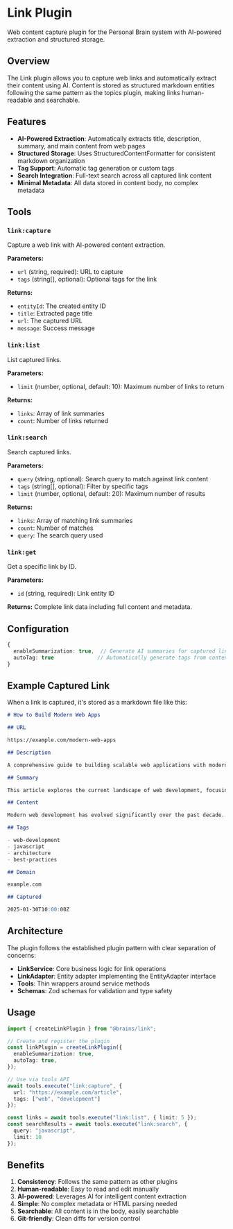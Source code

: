 # Link Plugin

Web content capture plugin for the Personal Brain system with AI-powered extraction and structured storage.

## Overview

The Link plugin allows you to capture web links and automatically extract their content using AI. Content is stored as structured markdown entities following the same pattern as the topics plugin, making links human-readable and searchable.

## Features

- **AI-Powered Extraction**: Automatically extracts title, description, summary, and main content from web pages
- **Structured Storage**: Uses StructuredContentFormatter for consistent markdown organization
- **Tag Support**: Automatic tag generation or custom tags
- **Search Integration**: Full-text search across all captured link content
- **Minimal Metadata**: All data stored in content body, no complex metadata

## Tools

### `link:capture`
Capture a web link with AI-powered content extraction.

**Parameters:**
- `url` (string, required): URL to capture
- `tags` (string[], optional): Optional tags for the link

**Returns:**
- `entityId`: The created entity ID
- `title`: Extracted page title
- `url`: The captured URL
- `message`: Success message

### `link:list`
List captured links.

**Parameters:**
- `limit` (number, optional, default: 10): Maximum number of links to return

**Returns:**
- `links`: Array of link summaries
- `count`: Number of links returned

### `link:search`
Search captured links.

**Parameters:**
- `query` (string, optional): Search query to match against link content
- `tags` (string[], optional): Filter by specific tags
- `limit` (number, optional, default: 20): Maximum number of results

**Returns:**
- `links`: Array of matching link summaries
- `count`: Number of matches
- `query`: The search query used

### `link:get`
Get a specific link by ID.

**Parameters:**
- `id` (string, required): Link entity ID

**Returns:**
Complete link data including full content and metadata.

## Configuration

```typescript
{
  enableSummarization: true,  // Generate AI summaries for captured links
  autoTag: true              // Automatically generate tags from content
}
```

## Example Captured Link

When a link is captured, it's stored as a markdown file like this:

```markdown
# How to Build Modern Web Apps

## URL

https://example.com/modern-web-apps

## Description

A comprehensive guide to building scalable web applications with modern tools and practices.

## Summary

This article explores the current landscape of web development, focusing on the tools and methodologies that have become essential for building modern applications...

## Content

Modern web development has evolved significantly over the past decade...

## Tags

- web-development
- javascript
- architecture
- best-practices

## Domain

example.com

## Captured

2025-01-30T10:00:00Z
```

## Architecture

The plugin follows the established plugin pattern with clear separation of concerns:

- **LinkService**: Core business logic for link operations
- **LinkAdapter**: Entity adapter implementing the EntityAdapter interface
- **Tools**: Thin wrappers around service methods
- **Schemas**: Zod schemas for validation and type safety

## Usage

```typescript
import { createLinkPlugin } from "@brains/link";

// Create and register the plugin
const linkPlugin = createLinkPlugin({
  enableSummarization: true,
  autoTag: true,
});

// Use via tools API
await tools.execute("link:capture", {
  url: "https://example.com/article",
  tags: ["web", "development"]
});

const links = await tools.execute("link:list", { limit: 5 });
const searchResults = await tools.execute("link:search", { 
  query: "javascript", 
  limit: 10 
});
```

## Benefits

1. **Consistency**: Follows the same pattern as other plugins
2. **Human-readable**: Easy to read and edit manually
3. **AI-powered**: Leverages AI for intelligent content extraction
4. **Simple**: No complex metadata or HTML parsing needed
5. **Searchable**: All content is in the body, easily searchable
6. **Git-friendly**: Clean diffs for version control